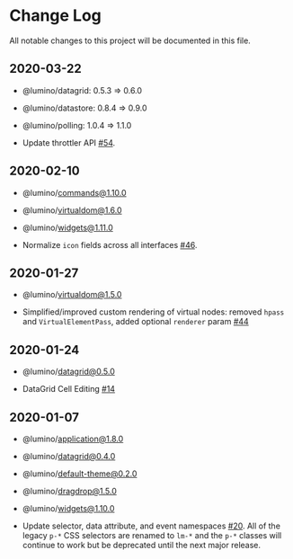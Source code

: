 # Change Log

All notable changes to this project will be documented in this file.

## 2020-03-22

 - @lumino/datagrid: 0.5.3 => 0.6.0
 - @lumino/datastore: 0.8.4 => 0.9.0
 - @lumino/polling: 1.0.4 => 1.1.0

 - Update throttler API [#54](https://github.com/jupyterlab/lumino/pull/54).


## 2020-02-10

 - @lumino/commands@1.10.0
 - @lumino/virtualdom@1.6.0
 - @lumino/widgets@1.11.0

 - Normalize `icon` fields across all interfaces [#46](https://github.com/jupyterlab/lumino/pull/46).


## 2020-01-27

- @lumino/virtualdom@1.5.0

- Simplified/improved custom rendering of virtual nodes: removed `hpass` and `VirtualElementPass`, added optional `renderer` param [#44](https://github.com/jupyterlab/lumino/pull/44)


## 2020-01-24
 - @lumino/datagrid@0.5.0

 - DataGrid Cell Editing [#14](https://github.com/jupyterlab/lumino/pull/14)


## 2020-01-07

 - @lumino/application@1.8.0
 - @lumino/datagrid@0.4.0
 - @lumino/default-theme@0.2.0
 - @lumino/dragdrop@1.5.0
 - @lumino/widgets@1.10.0

- Update selector, data attribute, and event namespaces [#20](https://github.com/jupyterlab/lumino/pull/20).  All of the legacy `p-*` CSS selectors are renamed to `lm-*` and the `p-*` classes will continue to work but be deprecated until the next major release.
